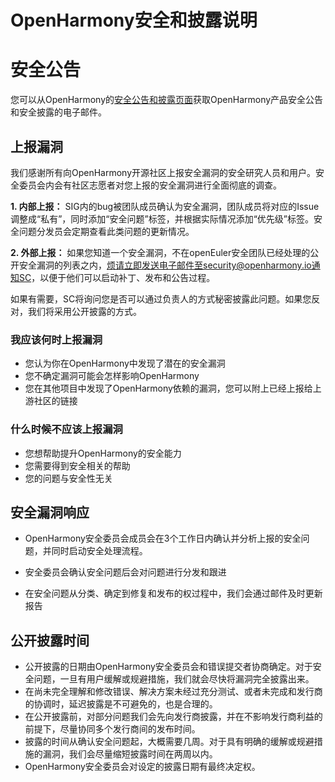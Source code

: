 # OpenHarmony安全和披露说明



# 安全公告

您可以从OpenHarmony的[安全公告和披露页面](https://harmonyostest.devccsrnd.hwcloudtest.cn:3089/cn/home)获取OpenHarmony产品安全公告和安全披露的电子邮件。



## 上报漏洞

我们感谢所有向OpenHarmony开源社区上报安全漏洞的安全研究人员和用户。安全委员会内会有社区志愿者对您上报的安全漏洞进行全面彻底的调查。

 **1. 内部上报：** 
 SIG内的bug被团队成员确认为安全漏洞，团队成员将对应的Issue调整成“私有”，同时添加“安全问题”标签，并根据实际情况添加“优先级”标签。安全问题分发员会定期查看此类问题的更新情况。

 **2. 外部上报：** 
 如果您知道一个安全漏洞，不在openEuler安全团队已经处理的公开安全漏洞的列表之内，烦请立即发送电子邮件至security@openharmony.io通知SC，以便于他们可以启动补丁、发布和公告过程。

如果有需要，SC将询问您是否可以通过负责人的方式秘密披露此问题。如果您反对，我们将采用公开披露的方式。


### 我应该何时上报漏洞

- 您认为你在OpenHarmony中发现了潜在的安全漏洞
- 您不确定漏洞可能会怎样影响OpenHarmony
- 您在其他项目中发现了OpenHarmony依赖的漏洞，您可以附上已经上报给上游社区的链接



### 什么时候不应该上报漏洞

- 您想帮助提升OpenHarmony的安全能力
- 您需要得到安全相关的帮助
- 您的问题与安全性无关



## 安全漏洞响应

- OpenHarmony安全委员会成员会在3个工作日内确认并分析上报的安全问题，并同时启动安全处理流程。

- 安全委员会确认安全问题后会对问题进行分发和跟进
- 在安全问题从分类、确定到修复和发布的权过程中，我们会通过邮件及时更新报告



## 公开披露时间

- 公开披露的日期由OpenHarmony安全委员会和错误提交者协商确定。对于安全问题，一旦有用户缓解或规避措施，我们就会尽快将漏洞完全披露出来。
- 在尚未完全理解和修改错误、解决方案未经过充分测试、或者未完成和发行商的协调时，延迟披露是不可避免的，也是合理的。
- 在公开披露前，对部分问题我们会先向发行商披露，并在不影响发行商利益的前提下，尽量协同多个发行商间的发布时间。
- 披露的时间从确认安全问题起，大概需要几周。对于具有明确的缓解或规避措施的漏洞，我们会尽量缩短披露时间在两周以内。
- OpenHarmony安全委员会对设定的披露日期有最终决定权。